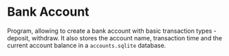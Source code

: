 # Bank Account
Program, allowing to create a bank account with basic transaction types - deposit, withdraw. It also stores the account name, transaction time and the current account balance in a `accounts.sqlite` database.
